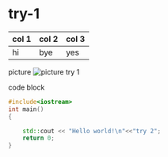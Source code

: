 # try-1
|col 1| col 2| col 3|
|-----|------|------|
|hi   | bye  | yes  |

picture
![picture try 1](https://d33wubrfki0l68.cloudfront.net/cb41dd8e38b0543a305f9c56db89b46caa802263/25192/assets/images/book-cover.jpg)



code block
```c++
#include<iostream>
int main()
{

	std::cout << "Hello world!\n"<<"try 2";
	return 0;
}
```